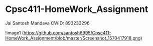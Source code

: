 # Cpsc411-HomeWork_Assignment
Jai Santosh Mandava
CWID: 893233296

!image1 (https://github.com/santosh6995/Cpsc411-HomeWork_Assignment/blob/master/Screenshot_1570417918.png)

